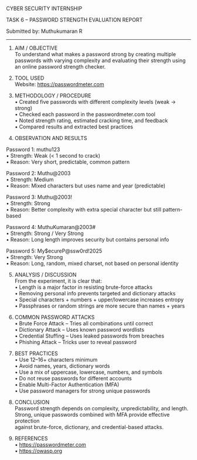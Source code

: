 CYBER SECURITY INTERNSHIP

TASK 6 – PASSWORD STRENGTH EVALUATION REPORT

Submitted by: Muthukumaran R

-------------------------------------------------------------

1) AIM / OBJECTIVE  
To understand what makes a password strong by creating multiple passwords with varying complexity and evaluating their strength using an online password strength checker.

2) TOOL USED  
Website: https://passwordmeter.com

3) METHODOLOGY / PROCEDURE  
• Created five passwords with different complexity levels (weak → strong)  
• Checked each password in the passwordmeter.com tool  
• Noted strength rating, estimated cracking time, and feedback  
• Compared results and extracted best practices

4) OBSERVATION AND RESULTS  

Password 1: muthu123  
• Strength: Weak (< 1 second to crack)  
• Reason: Very short, predictable, common pattern  

Password 2: Muthu@2003  
• Strength: Medium  
• Reason: Mixed characters but uses name and year (predictable)  

Password 3: Muthu@2003!  
• Strength: Strong  
• Reason: Better complexity with extra special character but still pattern-based  

Password 4: MuthuKumaran@2003#  
• Strength: Strong / Very Strong  
• Reason: Long length improves security but contains personal info  

Password 5: My$ecureP@ssw0rd!2025  
• Strength: Very Strong  
• Reason: Long, random, mixed charset, not based on personal identity  

5) ANALYSIS / DISCUSSION  
From the experiment, it is clear that:  
• Length is a major factor in resisting brute-force attacks  
• Removing personal info prevents targeted and dictionary attacks  
• Special characters + numbers + upper/lowercase increases entropy  
• Passphrases or random strings are more secure than names + years

6) COMMON PASSWORD ATTACKS  
• Brute Force Attack – Tries all combinations until correct  
• Dictionary Attack – Uses known password wordlists  
• Credential Stuffing – Uses leaked passwords from breaches  
• Phishing Attack – Tricks user to reveal password

7) BEST PRACTICES  
• Use 12–16+ characters minimum  
• Avoid names, years, dictionary words  
• Use a mix of uppercase, lowercase, numbers, and symbols  
• Do not reuse passwords for different accounts  
• Enable Multi-Factor Authentication (MFA)  
• Use password managers for strong unique passwords

8) CONCLUSION  
Password strength depends on complexity, unpredictability, and length.  
Strong, unique passwords combined with MFA provide effective protection  
against brute-force, dictionary, and credential-based attacks.

9) REFERENCES  
• https://passwordmeter.com  
• https://owasp.org
